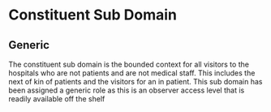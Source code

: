 <h1>Constituent Sub Domain</h1>
<h2>Generic</h2>
<p>The constituent sub domain is the bounded context for all visitors to the hospitals who are not patients and are not 
medical staff. This includes the next of kin of patients and the visitors for an in patient.
This sub domain has been assigned a generic role as this is an observer access level that is readily available off the shelf</p>